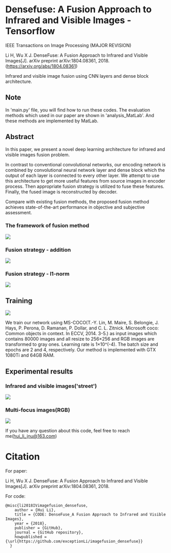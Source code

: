 # Densefuse: A Fusion Approach to Infrared and Visible Images - Tensorflow
IEEE Transactions on Image Processing (MAJOR REVISION)

Li H, Wu X J. DenseFuse: A Fusion Approach to Infrared and Visible Images[J]. arXiv preprint arXiv:1804.08361, 2018.
(https://arxiv.org/abs/1804.08361)

Infrared and visible image fusion using CNN layers and dense block architecture.

## Note
In 'main.py' file, you will find how to run these codes.
The evaluation methods which used in our paper are shown in 'analysis_MatLab'. And these methods are implemented by MatLab.

## Abstract
In this paper, we present a novel deep learning architecture for infrared and visible images fusion problem. 

In contrast to conventional convolutional networks, our encoding network is combined by convolutional neural network layer and dense block which the output of each layer is connected to every other layer. We attempt to use this architecture to get more useful features from source images in encoder process. Then appropriate fusion strategy is utilized to fuse these features. Finally, the fused image is reconstructed by decoder. 

Compare with existing fusion methods, the proposed fusion method achieves state-of-the-art performance in objective and subjective assessment.

### The framework of fusion method
![](https://github.com/exceptionLi/imagefusion_densefuse/blob/master/figures/framework.png)

### Fusion strategy - addition
![](https://github.com/exceptionLi/imagefusion_densefuse/blob/master/figures/fuse_addition.png)

### Fusion strategy - l1-norm
![](https://github.com/exceptionLi/imagefusion_densefuse/blob/master/figures/fuse_l1norm.png)


## Training

![](https://github.com/exceptionLi/imagefusion_densefuse/blob/master/figures/train.png)

We train our network using MS-COCO(T.-Y. Lin, M. Maire, S. Belongie, J. Hays, P. Perona, D. Ramanan, P. Dollar, and C. L. Zitnick. Microsoft coco: Common objects in context. In ECCV, 2014. 3-5.) as input images which contains 80000 images and all resize to 256×256 and RGB images are transformed to gray ones. Learning rate is 1×10^(-4). The batch size and epochs are 2 and 4, respectively. Our method is implemented with GTX 1080Ti and 64GB RAM.


## Experimental results

### Infrared and visible images('street')
![](https://github.com/exceptionLi/imagefusion_densefuse/blob/master/figures/fused_street.png)

### Multi-focus images(RGB)
![](https://github.com/exceptionLi/imagefusion_densefuse/blob/master/figures/fused_color.png)

If you have any question about this code, feel free to reach me(hui_li_jnu@163.com)


# Citation

For paper:

Li H, Wu X J. DenseFuse: A Fusion Approach to Infrared and Visible Images[J]. arXiv preprint arXiv:1804.08361, 2018.

For code:
```
@misc{li2018IVimagefusion_densefuse,
    author = {Hui Li},
    title = {CODE: DenseFuse_A Fusion Approach to Infrared and Visible Images},
    year = {2018},
    publisher = {GitHub},
    journal = {GitHub repository},
    howpublished = {\url{https://github.com/exceptionLi/imagefusion_densefuse}}
  }
```
